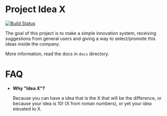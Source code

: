 # Project Idea X

[![Build Status](https://travis-ci.org/dataprev/ideax.svg?branch=dev)](https://travis-ci.org/dataprev/ideax)

The goal of this project is to make a simple innovation system, receiving suggestions from general users and giving a way to select/promote this ideas inside the company.

More information, read the docs in ```docs``` directory.

# FAQ

* **Why "Idea X"?**

   Because you can have a idea that is the X that will be the difference, or because your idea is 10! (X from roman numbers), or yet your idea elevated to X.

